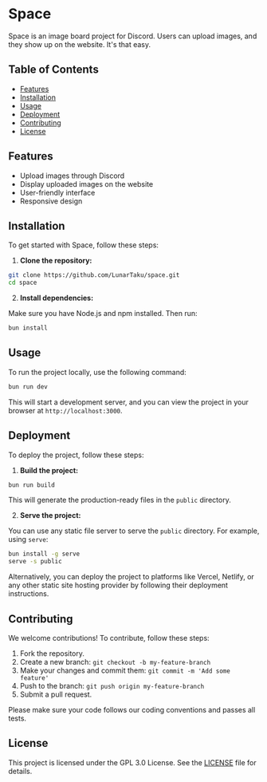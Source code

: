 # Space

Space is an image board project for Discord. Users can upload images, and they show up on the website. It's that easy.

## Table of Contents

- [Features](#features)
- [Installation](#installation)
- [Usage](#usage)
- [Deployment](#deployment)
- [Contributing](#contributing)
- [License](#license)

## Features

- Upload images through Discord
- Display uploaded images on the website
- User-friendly interface
- Responsive design

## Installation

To get started with Space, follow these steps:

1. **Clone the repository:**

```bash
git clone https://github.com/LunarTaku/space.git
cd space
```

2. **Install dependencies:**

Make sure you have Node.js and npm installed. Then run:

```bash
bun install
```

## Usage

To run the project locally, use the following command:

```bash
bun run dev
```

This will start a development server, and you can view the project in your browser at `http://localhost:3000`.

## Deployment

To deploy the project, follow these steps:

1. **Build the project:**

```bash
bun run build
```

This will generate the production-ready files in the `public` directory.

2. **Serve the project:**

You can use any static file server to serve the `public` directory. For example, using `serve`:

```bash
bun install -g serve
serve -s public
```

Alternatively, you can deploy the project to platforms like Vercel, Netlify, or any other static site hosting provider by following their deployment instructions.

## Contributing

We welcome contributions! To contribute, follow these steps:

1. Fork the repository.
2. Create a new branch: `git checkout -b my-feature-branch`
3. Make your changes and commit them: `git commit -m 'Add some feature'`
4. Push to the branch: `git push origin my-feature-branch`
5. Submit a pull request.

Please make sure your code follows our coding conventions and passes all tests. 

## License

This project is licensed under the GPL 3.0 License. See the [LICENSE](LICENSE) file for details.
